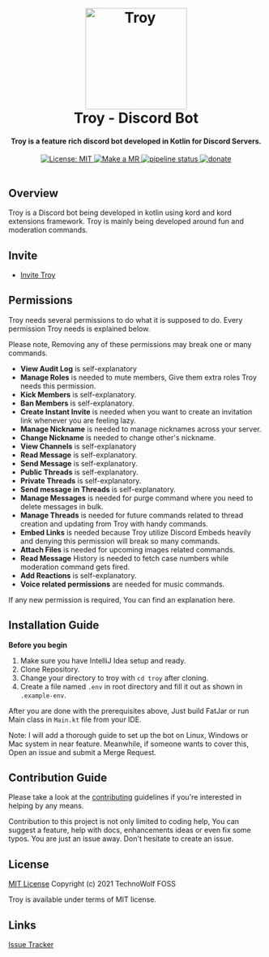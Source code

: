 <!--suppress HtmlDeprecatedAttribute -->
<div align="center">
    <h1>
        <br>
        <a href="#">
            <img src="https://gitlab.com/technowolf/troy/-/raw/master/assets/Troy.png"
            alt="Troy" width="200"></a>
        <br>
        Troy - Discord Bot
        <br>
    </h1>
    <h4 align="center">Troy is a feature rich discord bot developed in Kotlin for Discord Servers.</h4>
</div>
<div align="center">
    <a href="https://gitlab.com/technowolf/troy/-/blob/master/LICENSE" target="_blank">
        <img src="https://img.shields.io/badge/license-MIT-brightgreen.svg" alt="License: MIT">
    </a>
    <a href="http://makeapullrequest.com" target="_blank">
        <img src="https://img.shields.io/badge/PRs-welcome-brightgreen.svg?style=flat" alt="Make a MR">
    </a>
    <a href="https://gitlab.com/technowolf/troy/commits/master">
        <img alt="pipeline status" src="https://gitlab.com/technowolf/troy/badges/master/pipeline.svg" />
    </a>
    <a href="https://www.paypal.me/daksh7011" target="_blank">
        <img src="https://img.shields.io/badge/$-donate-ff69b4.svg?maxAge=2592000&amp;style=flat" alt="donate">
    </a>
    <br>
    <br>
</div>

## Overview

Troy is a Discord bot being developed in kotlin using kord and kord extensions framework. Troy is mainly being developed
around fun and moderation commands.

## Invite

* [Invite Troy](https://discord.com/api/oauth2/authorize?client_id=871836869493661736&permissions=397820423367&scope=bot%20applications.commands)

## Permissions

Troy needs several permissions to do what it is supposed to do. Every permission Troy needs is explained below.

Please note, Removing any of these permissions may break one or many commands.

* **View Audit Log** is self-explanatory
* **Manage Roles** is needed to mute members, Give them extra roles Troy needs this permission.
* **Kick Members** is self-explanatory.
* **Ban Members** is self-explanatory.
* **Create Instant Invite** is needed when you want to create an invitation link whenever you are feeling lazy.
* **Manage Nickname** is needed to manage nicknames across your server.
* **Change Nickname** is needed to change other's nickname.
* **View Channels** is self-explanatory
* **Read Message** is self-explanatory.
* **Send Message** is self-explanatory.
* **Public Threads** is self-explanatory.
* **Private Threads** is self-explanatory.
* **Send message in Threads** is self-explanatory.
* **Manage Messages** is needed for purge command where you need to delete messages in bulk.
* **Manage Threads** is needed for future commands related to thread creation and updating from Troy with handy
  commands.
* **Embed Links** is needed because Troy utilize Discord Embeds heavily and denying this permission will break so many
  commands.
* **Attach Files** is needed for upcoming images related commands.
* **Read Message** History is needed to fetch case numbers while moderation command gets fired.
* **Add Reactions** is self-explanatory.
* **Voice related permissions** are needed for music commands.

If any new permission is required, You can find an explanation here.

## Installation Guide

**Before you begin**

1. Make sure you have IntelliJ Idea setup and ready.
2. Clone Repository.
3. Change your directory to troy with `cd troy` after cloning.
4. Create a file named `.env` in root directory and fill it out as shown in
   `.example-env`.

After you are done with the prerequisites above, Just build FatJar or run Main class in
`Main.kt` file from your IDE.

Note: I will add a thorough guide to set up the bot on Linux, Windows or Mac system in near feature. Meanwhile, if
someone wants to cover this, Open an issue and submit a Merge Request.

## Contribution Guide

Please take a look at the [contributing](CONTRIBUTING.md) guidelines if you're interested in helping by any means.

Contribution to this project is not only limited to coding help, You can suggest a feature, help with docs, enhancements
ideas or even fix some typos. You are just an issue away. Don't hesitate to create an issue.

## License

[MIT License](LICENSE) Copyright (c) 2021 TechnoWolf FOSS

Troy is available under terms of MIT license.

## Links

[Issue Tracker](https://gitlab.com/technowolf/troy/issues)
